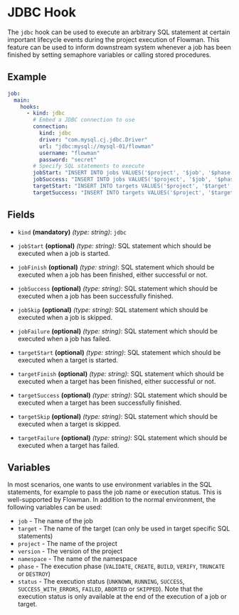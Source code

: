 # JDBC Hook

The `jdbc` hook can be used to execute an arbitrary SQL statement at certain important lifecycle events during the project
execution of Flowman. This feature can be used to inform downstream system whenever a job has been finished by
setting semaphore variables or calling stored procedures.


## Example
```yaml
job:
  main:
    hooks:
      - kind: jdbc
        # Embed a JDBC connection to use
        connection:
          kind: jdbc
          driver: "com.mysql.cj.jdbc.Driver"
          url: "jdbc:mysql://mysql-01/flowman"
          username: "flowman"
          password: "secret"
        # Specify SQL statements to execute
        jobStart: "INSERT INTO jobs VALUES('$project', '$job', '$phase', 'RUNNING')"
        jobSuccess: "INSERT INTO jobs VALUES('$project', '$job', '$phase', '$status')"
        targetStart: "INSERT INTO targets VALUES('$project', '$target', '$phase', 'RUNNING')"
        targetSuccess: "INSERT INTO targets VALUES('$project', '$target', '$phase', '$status')"
```

## Fields
* `kind` **(mandatory)** *(type: string)*: `jdbc`

* `jobStart` **(optional)** *(type: string)*:
  SQL statement which should be executed when a job is started.

* `jobFinish` **(optional)** *(type: string)*:
  SQL statement which should be executed when a job has been finished, either successful or not.

* `jobSuccess` **(optional)** *(type: string)*:
  SQL statement which should be executed when a job has been successfully finished.

* `jobSkip` **(optional)** *(type: string)*:
  SQL statement which should be executed when a job is skipped.

* `jobFailure` **(optional)** *(type: string)*:
  SQL statement which should be executed when a job has failed.

* `targetStart` **(optional)** *(type: string)*:
  SQL statement which should be executed when a target is started.

* `targetFinish` **(optional)** *(type: string)*:
  SQL statement which should be executed when a target has been finished, either successful or not.

* `targetSuccess` **(optional)** *(type: string)*:
  SQL statement which should be executed when a target has been successfully finished.

* `targetSkip` **(optional)** *(type: string)*:
  SQL statement which should be executed when a target is skipped.

* `targetFailure` **(optional)** *(type: string)*:
  SQL statement which should be executed when a target has failed.


## Variables
In most scenarios, one wants to use environment variables in the SQL statements, for example to pass the job name or
execution status. This is well-supported by Flowman. In addition to the normal environment, the following variables can be
used:
* `job` - The name of the job
* `target` - The name of the target (can only be used in target specific SQL statements)
* `project` - The name of the project
* `version` - The version of the project
* `namespace` - The name of the namespace
* `phase` - The execution phase (`VALIDATE`, `CREATE`, `BUILD`, `VERIFY`, `TRUNCATE` or `DESTROY`)
* `status` - The execution status (`UNKNOWN`, `RUNNING`, `SUCCESS`, `SUCCESS_WITH_ERRORS`, `FAILED`, `ABORTED` or `SKIPPED`).
  Note that the execution status is only available at the end of the execution of a job or target. 
